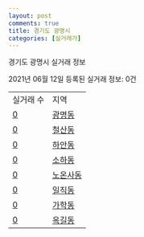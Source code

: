 ```yaml
---
layout: post
comments: true
title: 경기도 광명시
categories: [실거래가]
---
```


경기도 광명시 실거래 정보

2021년 06월 12일 등록된 실거래 정보: 0건


<table>
  <tr>
    <td>실거래 수</td>
    <td>지역</td>
  </tr>

  
  <tr>
    <td><a href="4121010100.html">0</a></td>
    <td><a href="4121010100.html">광명동</a></td>
  </tr>
    

  <tr>
    <td><a href="4121010200.html">0</a></td>
    <td><a href="4121010200.html">철산동</a></td>
  </tr>
    

  <tr>
    <td><a href="4121010300.html">0</a></td>
    <td><a href="4121010300.html">하안동</a></td>
  </tr>
    

  <tr>
    <td><a href="4121010400.html">0</a></td>
    <td><a href="4121010400.html">소하동</a></td>
  </tr>
    

  <tr>
    <td><a href="4121010500.html">0</a></td>
    <td><a href="4121010500.html">노온사동</a></td>
  </tr>
    

  <tr>
    <td><a href="4121010600.html">0</a></td>
    <td><a href="4121010600.html">일직동</a></td>
  </tr>
    

  <tr>
    <td><a href="4121010700.html">0</a></td>
    <td><a href="4121010700.html">가학동</a></td>
  </tr>
    

  <tr>
    <td><a href="4121010800.html">0</a></td>
    <td><a href="4121010800.html">옥길동</a></td>
  </tr>
    


</table>
    